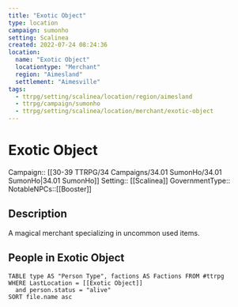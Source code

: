 ```yaml
---
title: "Exotic Object"
type: location
campaign: sumonho
setting: Scalinea
created: 2022-07-24 08:24:36
location:
  name: "Exotic Object"
  locationtype: "Merchant"
  region: "Aimesland"
  settlement: "Aimesville"
tags:
  - ttrpg/setting/scalinea/location/region/aimesland
  - ttrpg/campaign/sumonho
  - ttrpg/setting/scalinea/location/merchant/exotic-object
---
```

# Exotic Object

Campaign:: [[30-39 TTRPG/34 Campaigns/34.01 SumonHo/34.01 SumonHo|34.01 SumonHo]]
Setting:: [[Scalinea]]
GovernmentType::
NotableNPCs::[[Booster]]

## Description

A magical merchant specializing in uncommon used items.

## People in Exotic Object

```dataview
TABLE type AS "Person Type", factions AS Factions FROM #ttrpg 
WHERE LastLocation = [[Exotic Object]]
  and person.status = "alive"
SORT file.name asc
```



